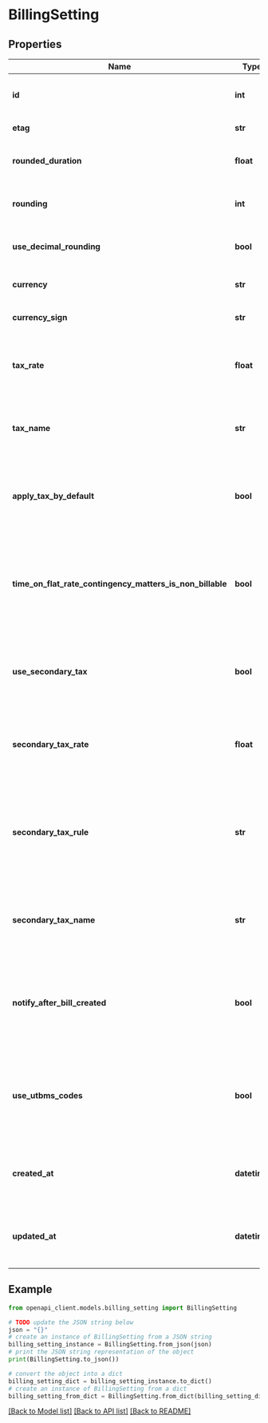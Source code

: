 # BillingSetting


## Properties

Name | Type | Description | Notes
------------ | ------------- | ------------- | -------------
**id** | **int** | Unique identifier for the *BillingSetting* | [optional] 
**etag** | **str** | ETag for the *BillingSetting* | [optional] 
**rounded_duration** | **float** | Rounded equivalent of duration submitted | [optional] 
**rounding** | **int** | Minute increment for time rounding | [optional] 
**use_decimal_rounding** | **bool** | Round time to two decimal places | [optional] 
**currency** | **str** | Current user setting of currency | [optional] 
**currency_sign** | **str** | The sign of the current currency | [optional] 
**tax_rate** | **float** | Rate applied for primary tax on invoices using this BillingSetting | [optional] 
**tax_name** | **str** | Name shown for primary tax on invoices using this BillingSetting | [optional] 
**apply_tax_by_default** | **bool** | Used to determine if primary tax should be applied to invoices by default | [optional] 
**time_on_flat_rate_contingency_matters_is_non_billable** | **bool** | Used to determine if hourly time entries on flat rate or contingency fee matters should be non-billable by default | [optional] 
**use_secondary_tax** | **bool** | Used to determine if secondary tax applies to invoices using this BillingSetting | [optional] 
**secondary_tax_rate** | **float** | Rate applied for secondary tax on invoices using this BillingSetting | [optional] 
**secondary_tax_rule** | **str** | Used to determine if secondary tax should be applied separately or additionally to primary tax | [optional] 
**secondary_tax_name** | **str** | Name shown for secondary tax on invoices using this BillingSetting | [optional] 
**notify_after_bill_created** | **bool** | Flag to indicate if users should have the option to notify other users when generating a bill | [optional] 
**use_utbms_codes** | **bool** | Controls usage of UTBMS codes, allowing creation of coded time entries and expenses | [optional] 
**created_at** | **datetime** | The time the *BillingSetting* was created (as a ISO-8601 timestamp) | [optional] 
**updated_at** | **datetime** | The time the *BillingSetting* was last updated (as a ISO-8601 timestamp) | [optional] 

## Example

```python
from openapi_client.models.billing_setting import BillingSetting

# TODO update the JSON string below
json = "{}"
# create an instance of BillingSetting from a JSON string
billing_setting_instance = BillingSetting.from_json(json)
# print the JSON string representation of the object
print(BillingSetting.to_json())

# convert the object into a dict
billing_setting_dict = billing_setting_instance.to_dict()
# create an instance of BillingSetting from a dict
billing_setting_from_dict = BillingSetting.from_dict(billing_setting_dict)
```
[[Back to Model list]](../README.md#documentation-for-models) [[Back to API list]](../README.md#documentation-for-api-endpoints) [[Back to README]](../README.md)


